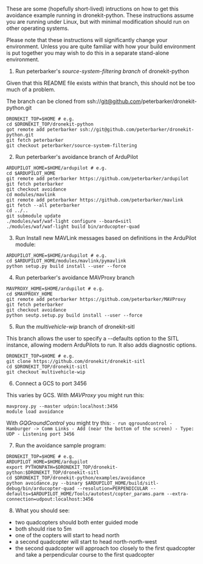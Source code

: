 These are some (hopefully short-lived) intructions on how to get this avoidance example running in dronekit-python.  These instructions assume you are running under Linux, but with minimal modification should run on other operating systems.

Please note that these instructions will significantly change your environment.  Unless you are quite familiar with how your build environment is put together you may wish to do this in a separate stand-alone environment.

1. Run peterbarker's _source-system-filtering branch_ of dronekit-python

  Given that this README file exists within that branch, this should not be too much of a problem.

  The branch can be cloned from ssh://git@github.com/peterbarker/dronekit-python.git
  ```
  DRONEKIT_TOP=$HOME # e.g.
  cd $DRONEKIT_TOP/dronekit-python
  got remote add peterbarker ssh://git@github.com/peterbarker/dronekit-python.git
  git fetch peterbarker
  git checkout peterbarker/source-system-filtering
  ```

2. Run peterbarker's avoidance branch of ArduPilot

  ```
  ARDUPILOT_HOME=$HOME/ardupilot # e.g.
  cd $ARDUPILOT_HOME
  git remote add peterbarker https://github.com/peterbarker/ardupilot
  git fetch peterbarker
  git checkout avoidance
  cd modules/mavlink
  git remote add peterbarker https://github.com/peterbarker/mavlink
  git fetch --all peterbarker
  cd ../..
  git submodule update
  ./modules/waf/waf-light configure --board=sitl
  ./modules/waf/waf-light build bin/arducopter-quad
  ```

3. Run Install new MAVLink messages based on definitions in the ArduPilot module:
  ```
  ARDUPILOT_HOME=$HOME/ardupilot # e.g.
  cd $ARDUPILOT_HOME/modules/mavlink/pymavlink
  python setup.py build install --user --force
  ```
  

4. Run peterbarker's avoidance MAVProxy branch

  ```
  MAVPROXY_HOME=$HOME/ardupilot # e.g.
  cd $MAVPROXY_HOME
  git remote add peterbarker https://github.com/peterbarker/MAVProxy
  git fetch peterbarker
  git checkout avoidance
  python seutp.setup.py build install --user --force
  ```

5. Run the _multivehicle-wip_ branch of dronekit-sitl

  This branch allows the user to specify a --defaults option to the SITL instance, allowing modern ArduPilots to run.  It also adds diagnostic options.

  ```
  DRONEKIT_TOP=$HOME # e.g.
  git clone https://github.com/dronekit/dronekit-sitl
  cd $DRONEKIT_TOP/dronekit-sitl
  git checkout multivehicle-wip
  ```
  
6. Connect a GCS to port 3456

  This varies by GCS.  With *MAVProxy* you might run this:
  ```
  mavproxy.py --master udpin:localhost:3456
  module load avoidance
  ```

  With *GQGroundControl* you might try this:
    ```
    - run qgroundcontrol
    - Hamburger -> Comm Links
    - Add (near the bottom of the screen)
     - Type: UDP
     - Listening port 3456
    ```

7. Run the avoidance sample program:
  ```
  DRONEKIT_TOP=$HOME # e.g.
  ARDUPILOT_HOME=$HOME/ardupilot
  export PYTHONPATH=$DRONEKIT_TOP/dronekit-python:$DRONEKIT_TOP/dronekit-sitl
  cd $DRONEKIT_TOP/dronekit-python/examples/avoidance
  python avoidance.py --binary $ARDUPILOT_HOME/build/sitl-debug/bin/arducopter-quad --resolution=PERPENDICULAR --defaults=$ARDUPILOT_HOME/Tools/autotest/copter_params.parm --extra-connection=udpout:localhost:3456

  ```
8. What you should see:
 - two quadcopters should both enter guided mode
 - both should rise to 5m
 - one of the copters will start to head north
 - a second quadcopter will start to head north-north-west
 - the second quadcopter will approach too closely to the first quadcopter and take a perpendicular course to the first quadcopter

